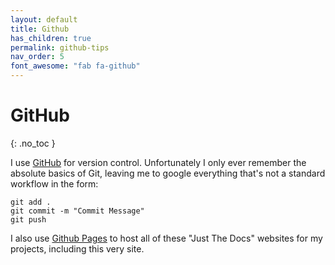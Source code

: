 ```yaml
---
layout: default
title: Github
has_children: true
permalink: github-tips
nav_order: 5
font_awesome: "fab fa-github"
---
```



# <i class="{{ page.font_awesome }}"></i> GitHub
{: .no_toc }

I use [GitHub](https://github.com/) for version control. Unfortunately I only ever remember the absolute basics of Git, leaving me to google everything that's not a standard workflow in the form:
``` shell
git add .
git commit -m "Commit Message"
git push
```

I also use [Github Pages](https://pages.github.com/) to host all of these "Just The Docs" websites for my projects, including this very site.